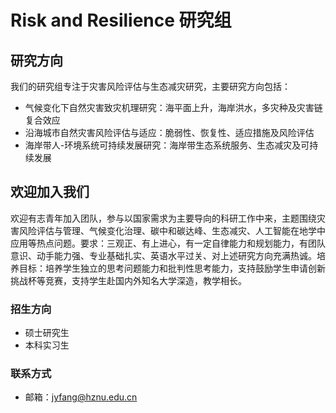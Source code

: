# Risk and Resilience 研究组

## 研究方向

我们的研究组专注于灾害风险评估与生态减灾研究，主要研究方向包括：

- 	气候变化下自然灾害致灾机理研究：海平面上升，海岸洪水，多灾种及灾害链复合效应
- 沿海城市自然灾害风险评估与适应：脆弱性、恢复性、适应措施及风险评估
- 海岸带人-环境系统可持续发展研究：海岸带生态系统服务、生态减灾及可持续发展



## 欢迎加入我们
欢迎有志青年加入团队，参与以国家需求为主要导向的科研工作中来，主题围绕灾害风险评估与管理、气候变化治理、碳中和碳达峰、生态减灾、人工智能在地学中应用等热点问题。要求：三观正、有上进心，有一定自律能力和规划能力，有团队意识、动手能力强、专业基础扎实、英语水平过关、对上述研究方向充满热诚。培养目标：培养学生独立的思考问题能力和批判性思考能力，支持鼓励学生申请创新挑战杯等竞赛，支持学生赴国内外知名大学深造，教学相长。

### 招生方向
- 硕士研究生
- 本科实习生


### 联系方式
- 邮箱：jyfang@hznu.edu.cn

